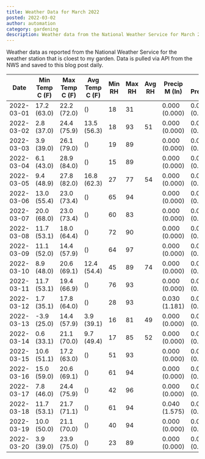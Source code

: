 ```yaml
---
title: Weather Data for March 2022
posted: 2022-03-02
author: automation
category: gardening
description: Weather data from the National Weather Service for March 2022
---
```


Weather data as reported from the National Weather Service for the weather station 
that is cloest to my garden. Data is pulled via API from the NWS and saved to this 
blog post daily.

|Date|Min Temp C (F)|Max Temp C (F)|Avg Temp C (F)|Min RH|Max RH|Avg RH|Precip M (In)|Avg Precip/Hr|
|---|---|---|---|---|---|---|---|---|
|2022-03-01|17.2 (63.0)|22.2 (72.0)| ()|18|31||0.000 (0.000)|0.000 (0.000)|
|2022-03-02|2.8 (37.0)|24.4 (75.9)|13.5 (56.3)|18|93|51|0.000 (0.000)|0.000 (0.000)|
|2022-03-03|3.9 (39.0)|26.1 (79.0)| ()|19|89||0.000 (0.000)|0.000 (0.000)|
|2022-03-04|6.1 (43.0)|28.9 (84.0)| ()|15|89||0.000 (0.000)|0.000 (0.000)|
|2022-03-05|9.4 (48.9)|27.8 (82.0)|16.8 (62.3)|27|77|54|0.000 (0.000)|0.000 (0.000)|
|2022-03-06|13.0 (55.4)|23.0 (73.4)| ()|65|94||0.000 (0.000)|0.000 (0.000)|
|2022-03-07|20.0 (68.0)|23.0 (73.4)| ()|60|83||0.000 (0.000)|0.000 (0.000)|
|2022-03-08|11.7 (53.1)|18.0 (64.4)| ()|72|90||0.000 (0.000)|0.000 (0.000)|
|2022-03-09|11.1 (52.0)|14.4 (57.9)| ()|64|97||0.000 (0.000)|0.000 (0.000)|
|2022-03-10|8.9 (48.0)|20.6 (69.1)|12.4 (54.4)|45|89|74|0.000 (0.000)|0.000 (0.000)|
|2022-03-11|11.7 (53.1)|19.4 (66.9)| ()|76|93||0.000 (0.000)|0.000 (0.000)|
|2022-03-12|1.7 (35.1)|17.8 (64.0)| ()|28|93||0.030 (1.181)|0.028 (0.028)|
|2022-03-13|-3.9 (25.0)|14.4 (57.9)|3.9 (39.1)|16|81|49|0.000 (0.000)|0.000 (0.000)|
|2022-03-14|0.6 (33.1)|21.1 (70.0)|9.7 (49.4)|17|85|52|0.000 (0.000)|0.000 (0.000)|
|2022-03-15|10.6 (51.1)|17.2 (63.0)| ()|51|93||0.000 (0.000)|0.000 (0.000)|
|2022-03-16|15.0 (59.0)|20.6 (69.1)| ()|61|94||0.000 (0.000)|0.000 (0.000)|
|2022-03-17|7.8 (46.0)|24.4 (75.9)| ()|42|96||0.000 (0.000)|0.000 (0.000)|
|2022-03-18|11.7 (53.1)|21.7 (71.1)| ()|61|94||0.040 (1.575)|0.033 (0.033)|
|2022-03-19|10.0 (50.0)|21.1 (70.0)| ()|40|94||0.000 (0.000)|0.000 (0.000)|
|2022-03-20|3.9 (39.0)|23.9 (75.0)| ()|23|89||0.000 (0.000)|0.000 (0.000)|
